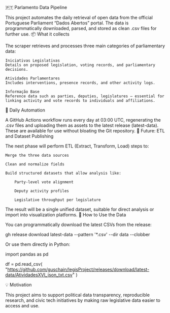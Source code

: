 🇵🇹 Parlamento Data Pipeline

This project automates the daily retrieval of open data from the official Portuguese Parliament “Dados Abertos” portal. The data is programmatically downloaded, parsed, and stored as clean .csv files for further use.
📦 What it collects

The scraper retrieves and processes three main categories of parliamentary data:

    Iniciativas Legislativas
    Details on proposed legislation, voting records, and parliamentary decisions.

    Atividades Parlamentares
    Includes interventions, presence records, and other activity logs.

    Informação Base
    Reference data such as parties, deputies, legislatures — essential for linking activity and vote records to individuals and affiliations.

🔁 Daily Automation

A GitHub Actions workflow runs every day at 03:00 UTC, regenerating the .csv files and uploading them as assets to the latest release (latest-data). These are available for use without bloating the Git repository.
🔧 Future: ETL and Dataset Publishing

The next phase will perform ETL (Extract, Transform, Load) steps to:

    Merge the three data sources

    Clean and normalize fields

    Build structured datasets that allow analysis like:

        Party-level vote alignment

        Deputy activity profiles

        Legislative throughput per legislature

The result will be a single unified dataset, suitable for direct analysis or import into visualization platforms.
📁 How to Use the Data

You can programmatically download the latest CSVs from the release:

gh release download latest-data --pattern '*.csv' --dir data --clobber

Or use them directly in Python:

import pandas as pd

df = pd.read_csv(
    "https://github.com/guschain/legisProject/releases/download/latest-data/AtividadesXVI_json_txt.csv"
)

💡 Motivation

This project aims to support political data transparency, reproducible research, and civic tech initiatives by making raw legislative data easier to access and use.
